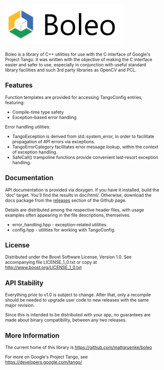 # ![Boleo](img/Boleo_logo.png)

Boleo is a library of C++ utilities for use with the C interface of Google's Project
Tango.  It was written with the objective of making the C interface easier and
safer to use, especially in conjunction with useful standard library facilities
and such 3rd party libraries as OpenCV and PCL.


## Features ##

Function templates are provided for accessing TangoConfig entries, featuring:

* Compile-time type safety
* Exception-based error handling


Error handling utilities:

* TangoException is derived from std::system_error, in order to facilitate 
  propagation of API errors via exceptions.
* TangoErrorCategory facilitates error message lookup, within the context of
  exception handling.
* SafeCall() trampoline functions provide convenient last-resort exception
  handling.


## Documentation ##

API documentation is provided via doxygen.  If you have it installed, build the
'doc' target.  You'll find the results in doc/html/.  Otherwise, download the
docs package from the [releases](https://github.com/mattgruenke/boleo/releases)
section of the Github page.

Details are distributed among the respective header files, with usage examples
often appearing in the file descriptions, themselves.

* error_handling.hpp - exception-related utilities.
* config.hpp - utilities for working with TangoConfig.


## License ##

Distributed under the Boost Software License, Version 1.0.
See accompanying file LICENSE_1_0.txt or copy at <http://www.boost.org/LICENSE_1_0.txt>


## API Stability ##

Everything prior to v1.0 is subject to change.  After that, only a recompile
should be needed to upgrade user code to new releases with the same major
revision.

Since this is intended to be distributed with your app, no guarantees are made
about binary compatibility, between any two releases.


## More Information ##

The current home of this library is <https://github.com/mattgruenke/boleo>

For more on Google's Project Tango, see <https://developers.google.com/tango/>

